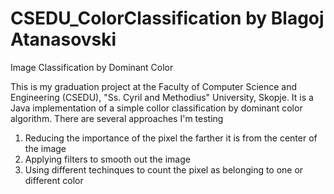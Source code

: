 CSEDU_ColorClassification by Blagoj Atanasovski
===========================================

Image Classification by Dominant Color

This is my graduation project at the Faculty of Computer Science and Engineering (CSEDU), "Ss. Cyril and Methodius" University, Skopje.
It is a Java implementation of a simple collor classification by dominant color algorithm. There are several approaches I'm testing<br/>
1. Reducing the importance of the pixel the farther it is from the center of the image<br/>
2. Applying filters to smooth out the image<br/>
3. Using different techinques to count the pixel as belonging to one or different color

